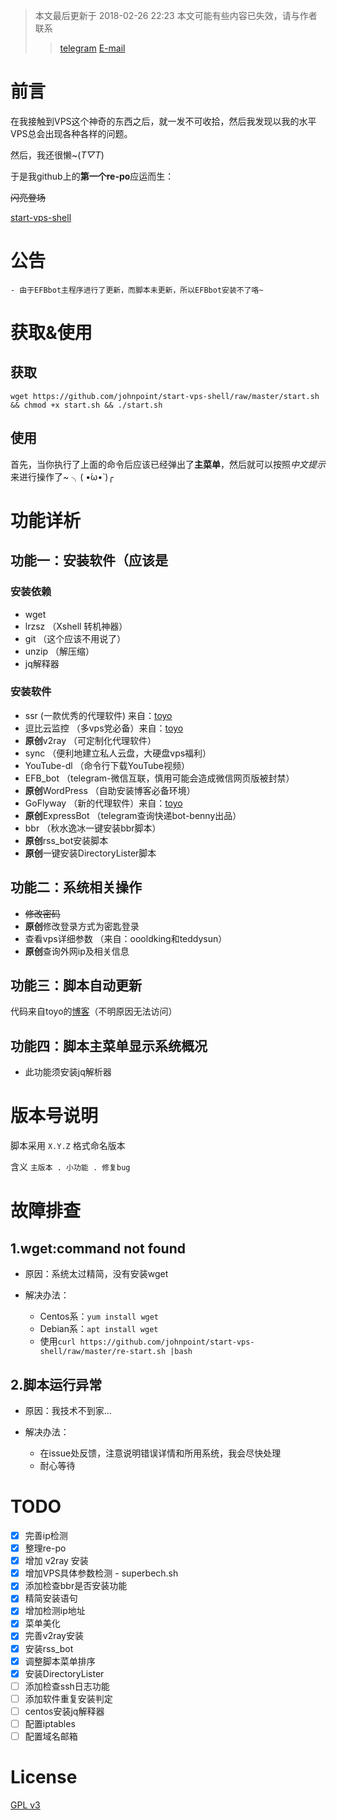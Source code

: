 >本文最后更新于 2018-02-26 22:23
>本文可能有些内容已失效，请与作者联系
>>[telegram](https://t.me/johnpoint)
>>[E-mail](Mailto:hi@lvcshu.club)

# 前言 #

在我接触到VPS这个神奇的东西之后，就一发不可收拾，然后我发现以我的水平VPS总会出现各种各样的问题。

然后，我还很懒~(*T▽T*)

于是我github上的**第一个re-po**应运而生：

~~闪亮登场~~

[start-vps-shell](https://www.github.com/johnpoint/start-vps-shell)

# 公告 #

```
- 由于EFBbot主程序进行了更新，而脚本未更新，所以EFBbot安装不了咯~
```


# 获取&使用 #

## 获取 ##

```
wget https://github.com/johnpoint/start-vps-shell/raw/master/start.sh && chmod +x start.sh && ./start.sh
```

## 使用 ##

首先，当你执行了上面的命令后应该已经弹出了**主菜单**，然后就可以按照*中文提示*来进行操作了~  ╮( •́ω•̀ )╭

# 功能详析 #

## 功能一：安装软件（应该是 ##

### 安装依赖 ###

- wget
- lrzsz  （Xshell 转机神器）
- git （这个应该不用说了）
- unzip （解压缩）
- jq解释器

### 安装软件 ###

- ssr (一款优秀的代理软件) 来自：[toyo](https://doub.io)
- 逗比云监控 （多vps党必备）来自：[toyo](https://doub.io)
- **原创**v2ray （可定制化代理软件）
- sync （便利地建立私人云盘，大硬盘vps福利）
- YouTube-dl （命令行下载YouTube视频）
- EFB_bot （telegram-微信互联，慎用可能会造成微信网页版被封禁）
- **原创**WordPress （自助安装博客必备环境）
- GoFlyway （新的代理软件）来自：[toyo](https://doub.io)
- **原创**ExpressBot （telegram查询快递bot-benny出品）
- bbr （秋水逸冰一键安装bbr脚本）
- **原创**rss_bot安装脚本
- **原创**一键安装DirectoryLister脚本

## 功能二：系统相关操作 ##

- ~~修改密码~~
- **原创**修改登录方式为密匙登录
- 查看vps详细参数 （来自：oooldking和teddysun）
- **原创**查询外网ip及相关信息

## 功能三：脚本自动更新 ##

代码来自toyo的[博客](https://doub.io)（不明原因无法访问）

## 功能四：脚本主菜单显示系统概况

- 此功能须安装jq解析器

# 版本号说明 #

脚本采用 `X.Y.Z` 格式命名版本

含义  `主版本 . 小功能 . 修复bug`

# 故障排查 #

## 1.wget:command not found ##

- 原因：系统太过精简，没有安装wget

- 解决办法：

  - Centos系：`yum install wget`
  - Debian系：`apt install wget`
  - 使用`curl https://github.com/johnpoint/start-vps-shell/raw/master/re-start.sh |bash`

## 2.脚本运行异常 ##

- 原因：我技术不到家...

- 解决办法：

  - 在issue处反馈，注意说明错误详情和所用系统，我会尽快处理
  - 耐心等待

# TODO #

- [x] 完善ip检测
- [x] 整理re-po
- [x] 增加 v2ray 安装
- [x] 增加VPS具体参数检测 - superbech.sh
- [x] 添加检查bbr是否安装功能
- [x] 精简安装语句
- [x] 增加检测ip地址
- [x] 菜单美化
- [x] 完善v2ray安装
- [x] 安装rss_bot
- [x] 调整脚本菜单排序
- [x] 安装DirectoryLister
- [ ] 添加检查ssh日志功能
- [ ] 添加软件重复安装判定
- [ ] centos安装jq解释器
- [ ] 配置iptables
- [ ] 配置域名邮箱

# License #

[GPL v3](https://github.com/johnpoint/start-vps-shell/blob/master/LICENSE)
